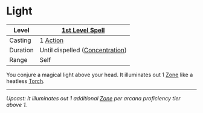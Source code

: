 # Light

| Level    | [1st Level Spell](../Level%201/1st%20Level%20Spells.md)                      |
| -------- | ---------------------------------------------------------------------------- |
| Casting  | 1 [Action](../../../../Game%20Procedures/Core%20Procedures/Action.md)        |
| Duration | Until dispelled ([Concentration](../../Concentration.md))                    |
| Range    | Self                                                                         |

You conjure a magical light above your head. It illuminates out 1 [Zone](../../../../Game%20Procedures/Core%20Procedures/Zone.md) like a heatless [Torch](../../../../Items%20and%20Gear/Gear/10%20Coins/Torch%20Kit.md#Torch).

---
*Upcast: It illuminates out 1 additional [Zone](../../../../Game%20Procedures/Core%20Procedures/Zone.md) per arcana proficiency tier above 1.*
